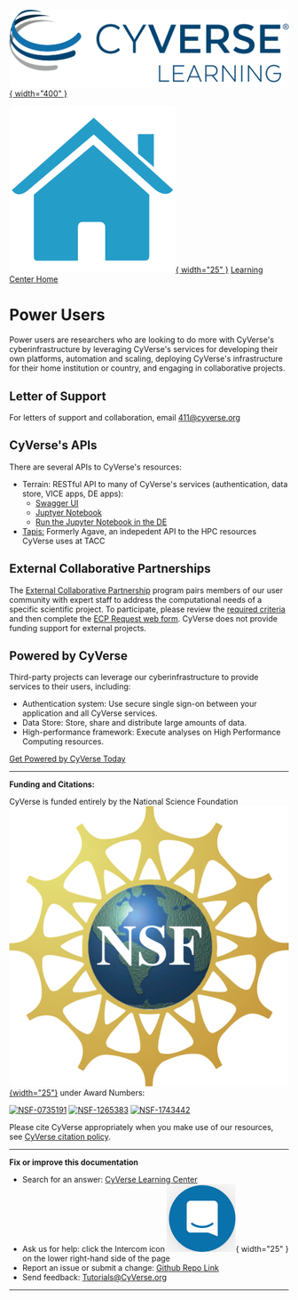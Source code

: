 [![!CyVerse Learning Center](assets/cyverse_learning.png "CyVerse Learning Center"){ width="400" }](https://learning.cyverse.org)

[![!Learning Home](assets/homeicon.png "Home"){ width="25" }](https://learning.cyverse.org) [Learning Center Home](http://learning.cyverse.org/)

# Power Users

Power users are researchers who are looking to do more with CyVerse's
cyberinfrastructure by leveraging CyVerse's services for developing
their own platforms, automation and scaling, deploying CyVerse's
infrastructure for their home institution or country, and engaging in
collaborative projects.

## Letter of Support

For letters of support and collaboration, email <411@cyverse.org>

## CyVerse's APIs

There are several APIs to CyVerse\'s resources:

-   Terrain: RESTful API to many of CyVerse's services (authentication, data store, VICE apps, DE apps):
    -   [Swagger UI](https://de.cyverse.org/terrain/docs/index.html)
    -   [Juptyer Notebook](https://github.com/cyverse/terrain-notebook/blob/master/terrain-intro.ipynb)
    -   [Run the Jupyter Notebook in the DE](https://de.cyverse.org/de/?type=quick-launch&quick-launch-id=0a66a5ec-9010-4b8c-9e75-ec0aa7e7bb1d&app-id=d61d9a26-e921-11e9-8fe0-008cfa5ae621)
-   [Tapis:](https://tacc-cloud.readthedocs.io/en/latest/) Formerly Agave, an indepedent API to the HPC resources CyVerse uses at TACC

## External Collaborative Partnerships

The [External Collaborative Partnership](https://cyverse.org/ecp)
program pairs members of our user community with expert staff to address
the computational needs of a specific scientific project. To
participate, please review the [required
criteria](https://cyverse.org/criteria-for-assessing-ecp-requests) and
then complete the [ECP Request web
form](https://user.cyverse.org/requests/3). CyVerse does not provide
funding support for external projects.

## Powered by CyVerse

Third-party projects can leverage our cyberinfrastructure to provide
services to their users, including:

-   Authentication system: Use secure single sign-on between your
    application and all CyVerse services.
-   Data Store: Store, share and distribute large amounts of data.
-   High-performance framework: Execute analyses on High Performance
    Computing resources.

[Get Powered by CyVerse Today](https://www.cyverse.org/powered-by-cyverse)

-----------------------------------------------------------------------

**Funding and Citations:**

CyVerse is funded entirely by the National Science Foundation [![NSF](assets/nsf.png){width="25"}](https://nsf.gov) under Award Numbers:

[![NSF-0735191](https://img.shields.io/badge/NSF-0735191-blue.svg)](https://www.nsf.gov/awardsearch/showAward?AWD_ID=0735191)  [![NSF-1265383](https://img.shields.io/badge/NSF-1265383-blue.svg)](https://www.nsf.gov/awardsearch/showAward?AWD_ID=1265383)  [![NSF-1743442](https://img.shields.io/badge/NSF-1743442-blue.svg)](https://www.nsf.gov/awardsearch/showAward?AWD_ID=1743442)

Please cite CyVerse appropriately when you make use of our resources, see [CyVerse citation policy](https://cyverse.org/policies/cite-cyverse).

-----------------------------------------------------------------------

**Fix or improve this documentation**

  - Search for an answer:
     [CyVerse Learning Center](https://learning.cyverse.org)
  - Ask us for help:
    click the Intercom icon ![Intercom](assets/intercom.png){ width="25" } on the lower right-hand side of the page
  - Report an issue or submit a change:
    [Github Repo Link](https://github.com/cyverse-learning-materials/)
  - Send feedback: <Tutorials@CyVerse.org>
  
------------------------------------------------------------------------
